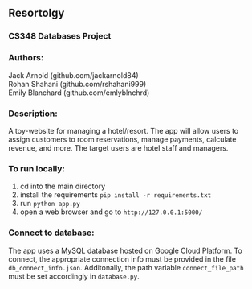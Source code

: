 ## Resortolgy
### CS348 Databases Project

### Authors:
Jack Arnold (github.com/jackarnold84)  
Rohan Shahani (github.com/rshahani999)  
Emily Blanchard (github.com/emlyblnchrd)  

### Description:

A toy-website for managing a hotel/resort. The app will allow users to assign customers to room 
reservations, manage payments, calculate revenue, and more. The target users are hotel staff 
and managers.

### To run locally:

1. cd into the main directory
2. install the requirements `pip install -r requirements.txt`
3. run `python app.py`
4. open a web browser and go to `http://127.0.0.1:5000/`

### Connect to database:

The app uses a MySQL database hosted on Google Cloud Platform. To connect, the appropriate connection
info must be provided in the file `db_connect_info.json`. Additonally, the path variable 
`connect_file_path` must be set accordingly in `database.py`.
